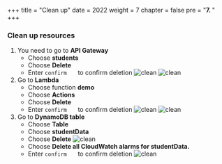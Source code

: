 +++
title = "Clean up"
date = 2022
weight = 7
chapter = false
pre = "<b>7. </b>"
+++
### Clean up resources
1. You need to go to **API Gateway**
    - Choose **students**
    - Choose **Delete**
    - Enter `confirm   ` to confirm deletion
![clean](/images/8-cleanup/clean-1.png) 
![clean](/images/8-cleanup/clean-2.png)
2. Go to **Lambda**
   - Choose function **demo**
   - Choose **Actions**
   - Choose **Delete**
   - Enter `confirm   ` to confirm deletion
![clean](/images/8-cleanup/clean-3.png)
![clean](/images/8-cleanup/clean-4.png)
3. Go to **DynamoDB table**
    - Choose **Table**
    - Choose **studentData**
    - Choose **Delete** 
![clean](/images/8-cleanup/clean-5.png)
    - Choose **Delete all CloudWatch alarms for studentData.**
    - Enter `confirm   ` to confirm deletion
![clean](/images/8-cleanup/clean-6.png)
